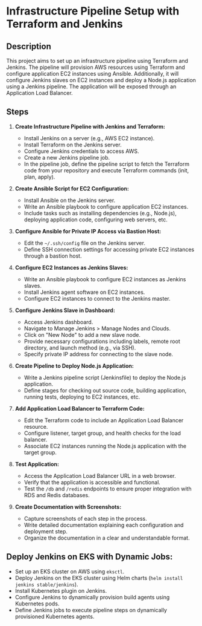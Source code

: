 # Infrastructure Pipeline Setup with Terraform and Jenkins

## Description
This project aims to set up an infrastructure pipeline using Terraform and Jenkins. The pipeline will provision AWS resources using Terraform and configure application EC2 instances using Ansible. Additionally, it will configure Jenkins slaves on EC2 instances and deploy a Node.js application using a Jenkins pipeline. The application will be exposed through an Application Load Balancer.

## Steps

1. **Create Infrastructure Pipeline with Jenkins and Terraform:**
   - Install Jenkins on a server (e.g., AWS EC2 instance).
   - Install Terraform on the Jenkins server.
   - Configure Jenkins credentials to access AWS.
   - Create a new Jenkins pipeline job.
   - In the pipeline job, define the pipeline script to fetch the Terraform code from your repository and execute Terraform commands (init, plan, apply).

2. **Create Ansible Script for EC2 Configuration:**
   - Install Ansible on the Jenkins server.
   - Write an Ansible playbook to configure application EC2 instances.
   - Include tasks such as installing dependencies (e.g., Node.js), deploying application code, configuring web servers, etc.

3. **Configure Ansible for Private IP Access via Bastion Host:**
   - Edit the `~/.ssh/config` file on the Jenkins server.
   - Define SSH connection settings for accessing private EC2 instances through a bastion host.

4. **Configure EC2 Instances as Jenkins Slaves:**
   - Write an Ansible playbook to configure EC2 instances as Jenkins slaves.
   - Install Jenkins agent software on EC2 instances.
   - Configure EC2 instances to connect to the Jenkins master.

5. **Configure Jenkins Slave in Dashboard:**
   - Access Jenkins dashboard.
   - Navigate to Manage Jenkins > Manage Nodes and Clouds.
   - Click on "New Node" to add a new slave node.
   - Provide necessary configurations including labels, remote root directory, and launch method (e.g., via SSH).
   - Specify private IP address for connecting to the slave node.

6. **Create Pipeline to Deploy Node.js Application:**
   - Write a Jenkins pipeline script (Jenkinsfile) to deploy the Node.js application.
   - Define stages for checking out source code, building application, running tests, deploying to EC2 instances, etc.

7. **Add Application Load Balancer to Terraform Code:**
   - Edit the Terraform code to include an Application Load Balancer resource.
   - Configure listener, target group, and health checks for the load balancer.
   - Associate EC2 instances running the Node.js application with the target group.

8. **Test Application:**
   - Access the Application Load Balancer URL in a web browser.
   - Verify that the application is accessible and functional.
   - Test the `/db` and `/redis` endpoints to ensure proper integration with RDS and Redis databases.

9. **Create Documentation with Screenshots:**
   - Capture screenshots of each step in the process.
   - Write detailed documentation explaining each configuration and deployment step.
   - Organize the documentation in a clear and understandable format.

 ## Deploy Jenkins on EKS with Dynamic Jobs:
   - Set up an EKS cluster on AWS using `eksctl`.
   - Deploy Jenkins on the EKS cluster using Helm charts (`helm install jenkins stable/jenkins`).
   - Install Kubernetes plugin on Jenkins.
   - Configure Jenkins to dynamically provision build agents using Kubernetes pods.
   - Define Jenkins jobs to execute pipeline steps on dynamically provisioned Kubernetes agents.


